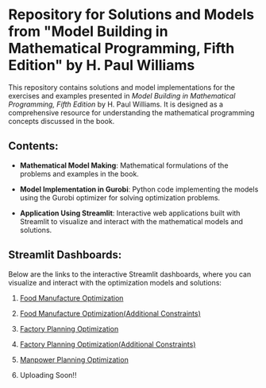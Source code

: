 # Repository for Solutions and Models from "Model Building in Mathematical Programming, Fifth Edition" by H. Paul Williams

This repository contains solutions and model implementations for the exercises and examples presented in *Model Building in Mathematical Programming, Fifth Edition* by H. Paul Williams. It is designed as a comprehensive resource for understanding the mathematical programming concepts discussed in the book.


## Contents:
- **Mathematical Model Making**: Mathematical formulations of the problems and examples in the book.
  
- **Model Implementation in Gurobi**: Python code implementing the models using the Gurobi optimizer for solving optimization problems.
  
- **Application Using Streamlit**: Interactive web applications built with Streamlit to visualize and interact with the mathematical models and solutions.
  

## Streamlit Dashboards:
Below are the links to the interactive Streamlit dashboards, where you can visualize and interact with the optimization models and solutions:

1. [Food Manufacture Optimization](https://food-manufacture.streamlit.app/)

2. [Food Manufacture Optimization(Additional Constraints)](https://food-manufacture.streamlit.app/)

3. [Factory Planning Optimization](https://factory-planning.streamlit.app/)

4. [Factory Planning Optimization(Additional Constraints)](https://factory-planning-2.streamlit.app/)

5. [Manpower Planning Optimization](https://manpower-planning.streamlit.app/)
   
6. Uploading Soon!!
